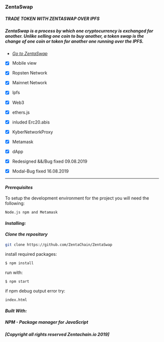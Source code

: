 ### ZentaSwap 

##### *TRADE TOKEN WITH ZENTASWAP OVER IPFS*

##### *ZentaSwap is a process by which one cryptocurrency is exchanged for another. Unlike selling one coin to buy another, a token swap is the change of one coin or token for another one running over the IPFS.*


* *[Go to ZentaSwap](https://www.zentachain.io/zentaswap/)*


- [x] Mobile view

- [x] Ropsten Network

- [x] Mainnet Network

- [x] Ipfs

- [x] Web3

- [x] ethers.js

- [x] inluded Erc20.abis

- [x] KyberNetworkProxy

- [x] Metamask

- [x] dApp

- [x] Redesigned &&/Bug fixed 09.08.2019

- [x] Modal-Bug fixed 16.08.2019

----
#### *Prerequisites*

To setup the development environment for the project you will need the following:
````
Node.js npm and Metamask
````
#### *Installing:*

#### *Clone the repository*
```sh
git clone https://github.com/ZentaChain/ZentaSwap
````
install required packages:
````sh
$ npm install
````
run with:
````sh
$ npm start 
````
if npm debug output error try:
````sh
index.html
````

#### *Built With:*

##### *NPM - Package manager for JavaScript*

##### *[Copyright all rights reserved  Zentachain.io 2019]*
